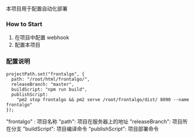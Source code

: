 本项目用于配置自动化部署

### How to Start

1. 在项目中配置 webhook
2. 配置本项目

### 配置说明

```
projectPath.set("frontalgo", {
  path: "/root/html/frontalgo/",
  releaseBranch: "master",
  buildScript: "npm run build",
  publishScript:
    "pm2 stop frontalgo && pm2 serve /root/frontalgo/dist/ 8090 --name frontalgo"
});

```

"frontalgo" : 项目名称
"path": 项目在服务器上的地址
"releaseBranch": 项目所在分支
"buildScript": 项目编译命令
"publishScript": 项目部署命令
